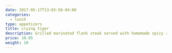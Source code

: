 ```yaml
---
date: 2017-05-17T13:03:58-04:00
categories:
  - lunch
type: appetizers
title: crying tiger
description: Grilled marinated flank steak served with homemade spicy rice powder sauce.
price: 10.95
weight: 10
---
```


